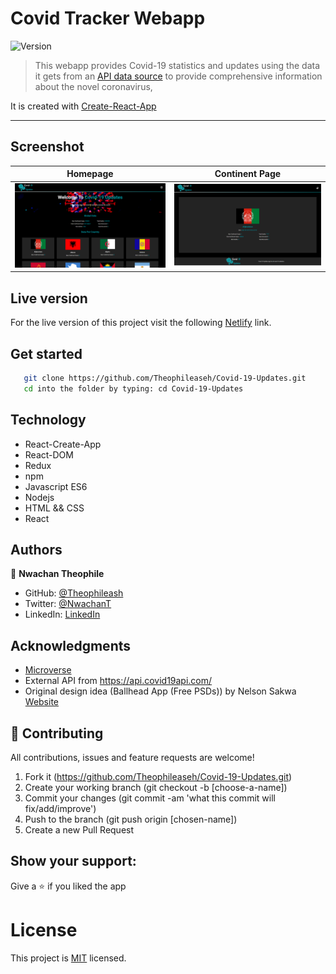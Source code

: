 # Covid Tracker Webapp

<img alt="Version" src="https://img.shields.io/badge/version-1.0.0-blue.svg?cacheSeconds=2592000" />

> This webapp provides Covid-19 statistics and updates using the data it gets from an [API data source](https://api.covid19api.com/) to provide comprehensive information about the novel coronavirus, 
> 
It is created with [Create-React-App](https://github.com/facebook/create-react-app)

---

## Screenshot
| Homepage |   Continent Page |
| ---------- | ----------- |
 | ![homepage](img/i.png) | ![detailspage](img/1.png) |
</p>


## Live version

For the live version of this project visit the following [Netlify](https://covid-19-updates-hub.netlify.app/) link.

## Get started

```bash
   git clone https://github.com/Theophileaseh/Covid-19-Updates.git
   cd into the folder by typing: cd Covid-19-Updates
```

 ## Technology

- React-Create-App
- React-DOM
- Redux
- npm
- Javascript ES6
- Nodejs
- HTML && CSS
- React

## Authors

👤 **Nwachan Theophile**

- GitHub: [@Theophileash](https://github.com/Theophileaseh)
- Twitter: [@NwachanT](https://twitter.com/NwachanT)
- LinkedIn: [LinkedIn](https://linkedin.com/in/nwachan-theophile)

## Acknowledgments

- [Microverse](https://www.microverse.org/)
- External API from https://api.covid19api.com/
- Original design idea (Ballhead App (Free PSDs)) by Nelson Sakwa [Website](https://www.behance.net/gallery/31579789/Ballhead-App-(Free-PSDs))

## 🤝 Contributing
All contributions, issues and feature requests are welcome!

1. Fork it (https://github.com/Theophileaseh/Covid-19-Updates.git)
2. Create your working branch (git checkout -b [choose-a-name])
3. Commit your changes (git commit -am 'what this commit will fix/add/improve')
4. Push to the branch (git push origin [chosen-name])
5. Create a new Pull Request

## Show your support:

Give a :star: if you liked the app

# License
This project is [MIT](LICENSE.md) licensed.
